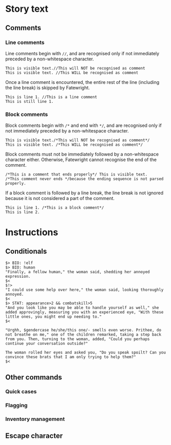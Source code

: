 # Story text

## Comments

### Line comments

Line comments begin with `//`, and are recognised only if not immediately preceded by a non-whitespace character.

```fatewright
This is visible text.//This will NOT be recognised as comment
This is visible text. //This WILL be recognised as comment
```

Once a line comment is encountered, the entire rest of the line (including the line break) is skipped by Fatewright.

```fatewright
This is line 1. //This is a line comment
This is still line 1.
```

### Block comments

Block comments begin with `/*` and end with `*/`, and are recognised only if not immediately preceded by a non-whitespace character.

```fatewright
This is visible text./*This will NOT be recognised as comment*/
This is visible text. /*This WILL be recognised as comment*/
```

Block comments must not be immediately followed by a non-whitespace character either. Otherwise, Fatewright cannot recognise the end of the comment.

```fatewright
/*This is a comment that ends properly*/ This is visible text.
/*This comment never ends */because the ending sequence is not parsed properly.
```

If a block comment is followed by a line break, the line break is not ignored because it is not considered a part of the comment.

```fatewright
This is line 1. /*This is a block comment*/
This is line 2.
```

# Instructions

## Conditionals

```
$> BIO: !elf
$> BIO: human
"Finally, a fellow human," the woman said, shedding her annoyed expression.
$<
$!>
"I could use some help over here," the woman said, looking thoroughly annoyed.
$<
$> STAT: appearance>2 && combatskill>5
"And you look like you may be able to handle yourself as well," she added approvingly, measuring you with an experienced eye, "With these little ones, you might end up needing to."
$<

"Urghh, $gendercase he/she/this one/- smells even worse. Prithee, do not breathe on me," one of the children remarked, taking a step back from you. Then, turning to the woman, added, "Could you perhaps continue your conversation outside?"

The woman rolled her eyes and asked you, "Do you speak spoilt? Can you convince these brats that I am only trying to help them?"
$<
```

## Other commands

### Quick cases

### Flagging

### Inventory management

## Escape character

